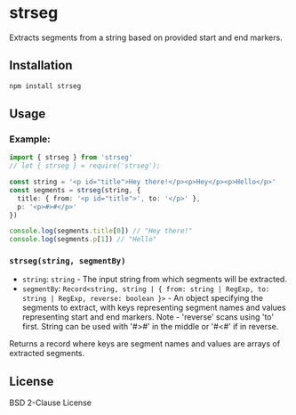 # strseg

Extracts segments from a string based on provided start and end markers.

## Installation

```bash
npm install strseg
```

## Usage

### Example:

```typescript
import { strseg } from 'strseg'
// let { strseg } = require('strseg');

const string = '<p id="title">Hey there!</p><p>Hey</p><p>Hello</p>'
const segments = strseg(string, {
  title: { from: '<p id="title">', to: '</p>' },
  p: '<p>#>#</p>'
})

console.log(segments.title[0]) // "Hey there!"
console.log(segments.p[1]) // "Hello"
```

### `strseg(string, segmentBy)`

- `string`: `string` - The input string from which segments will be extracted.
- `segmentBy`: `Record<string, string | { from: string | RegExp, to: string | RegExp, reverse: boolean }>` - An object specifying the segments to extract, with keys representing segment names and values representing start and end markers. Note - 'reverse' scans using 'to' first. String can be used with '#>#' in the middle or '#<#' if in reverse.

Returns a record where keys are segment names and values are arrays of extracted segments.

## License

BSD 2-Clause License
